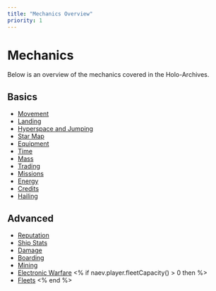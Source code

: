 ```yaml
---
title: "Mechanics Overview"
priority: 1
---
```

# Mechanics

Below is an overview of the mechanics covered in the Holo-Archives.

## Basics

* [Movement](mechanics/movement)
* [Landing](mechanics/landing)
* [Hyperspace and Jumping](mechanics/hyperspace)
* [Star Map](mechanics/map)
* [Equipment](mechanics/equipment)
* [Time](mechanics/time)
* [Mass](mechanics/mass)
* [Trading](mechanics/trading)
* [Missions](mechanics/missions)
* [Energy](mechanics/energy)
* [Credits](mechanics/credits)
* [Hailing](mechanics/hailing)

## Advanced

* [Reputation](mechanics/reputation)
* [Ship Stats](mechanics/shipstats)
* [Damage](mechanics/damage)
* [Boarding](mechanics/boarding)
* [Mining](mechanics/mining)
* [Electronic Warfare](mechanics/ewarfare)
<% if naev.player.fleetCapacity() > 0 then %>
* [Fleets](mechanics/playerfleet)
<% end %>
